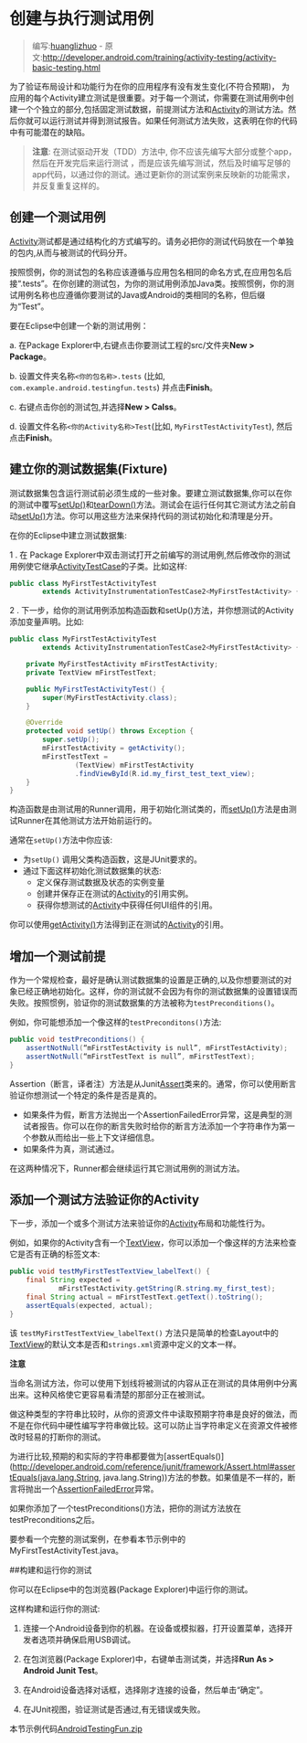 # 创建与执行测试用例

> 编写:[huanglizhuo](https://github.com/huanglizhuo) - 原文:<http://developer.android.com/training/activity-testing/activity-basic-testing.html>

为了验证布局设计和功能行为在你的应用程序有没有发生变化(不符合预期)， 为应用的每个Activity建立测试是很重要。对于每一个测试，你需要在测试用例中创建一个个独立的部分,包括固定测试数据，前提测试方法和[Activity](http://developer.android.com/reference/android/app/Activity.html)的测试方法。然后你就可以运行测试并得到测试报告。如果任何测试方法失败，这表明在你的代码中有可能潜在的缺陷。

> **注意**: 在测试驱动开发（TDD）方法中, 你不应该先编写大部分或整个app，然后在开发完后来运行测试 ，而是应该先编写测试，然后及时编写足够的app代码，以通过你的测试。通过更新你的测试案例来反映新的功能需求，并反复重复这样的。

## 创建一个测试用例

[Activity](http://developer.android.com/reference/android/app/Activity.html)测试都是通过结构化的方式编写的。请务必把你的测试代码放在一个单独的包内,从而与被测试的代码分开。

按照惯例，你的测试包的名称应该遵循与应用包名相同的命名方式,在应用包名后接“.tests”。在你创建的测试包，为你的测试用例添加Java类。按照惯例，你的测试用例名称也应遵循你要测试的Java或Android的类相同的名称，但后缀为“Test”。

要在Eclipse中创建一个新的测试用例：

a. 在Package Explorer中,右键点击你要测试工程的src/文件夹**New > Package**。

b. 设置文件夹名称`<你的包名称>.tests` (比如, `com.example.android.testingfun.tests`) 并点击**Finish**。

c. 右键点击你创的测试包,并选择**New > Calss**。

d. 设置文件名称`<你的Activity名称>Test`(比如, `MyFirstTestActivityTest`), 然后点击**Finish**。

## 建立你的测试数据集(Fixture)

测试数据集包含运行测试前必须生成的一些对象。要建立测试数据集,你可以在你的测试中覆写[setUp()](http://developer.android.com/reference/junit/framework/TestCase.html#setUp())和[tearDown()](http://developer.android.com/reference/junit/framework/TestCase.html#tearDown())方法。测试会在运行任何其它测试方法之前自动[setUp()](http://developer.android.com/reference/junit/framework/TestCase.html#setUp())方法。你可以用这些方法来保持代码的测试初始化和清理是分开。

在你的Eclipse中建立测试数据集:

1 . 在 Package Explorer中双击测试打开之前编写的测试用例,然后修改你的测试用例使它继承[ActivityTestCase](http://developer.android.com/reference/android/test/ActivityTestCase.html)的子类。比如这样:

```java
public class MyFirstTestActivityTest
        extends ActivityInstrumentationTestCase2<MyFirstTestActivity> {
```

2 . 下一步，给你的测试用例添加构造函数和setUp()方法，并你想测试的Activity添加变量声明。比如:

```java
public class MyFirstTestActivityTest
        extends ActivityInstrumentationTestCase2<MyFirstTestActivity> {

    private MyFirstTestActivity mFirstTestActivity;
    private TextView mFirstTestText;

    public MyFirstTestActivityTest() {
        super(MyFirstTestActivity.class);
    }

    @Override
    protected void setUp() throws Exception {
        super.setUp();
        mFirstTestActivity = getActivity();
        mFirstTestText =
                (TextView) mFirstTestActivity
                .findViewById(R.id.my_first_test_text_view);
    }
}
```

构造函数是由测试用的Runner调用，用于初始化测试类的，而[setUp()](http://developer.android.com/reference/junit/framework/TestCase.html#setUp())方法是由测试Runner在其他测试方法开始前运行的。

通常在`setUp()`方法中你应该:

* 为`setUp()` 调用父类构造函数，这是JUnit要求的。
* 通过下面这样初始化测试数据集的状态:
    * 定义保存测试数据及状态的实例变量
    * 创建并保存正在测试的[Activity](http://developer.android.com/reference/android/app/Activity.html)的引用实例。
    * 获得你想测试的[Activity](http://developer.android.com/reference/android/app/Activity.html)中获得任何UI组件的引用。

你可以使用[getActivity()](http://developer.android.com/reference/android/test/ActivityInstrumentationTestCase2.html#getActivity())方法得到正在测试的[Activity](http://developer.android.com/reference/android/app/Activity.html)的引用。

## 增加一个测试前提

作为一个常规检查，最好是确认测试数据集的设置是正确的,以及你想要测试的对象已经正确地初始化。这样，你的测试就不会因为有你的测试数据集的设置错误而失败。按照惯例，验证你的测试数据集的方法被称为`testPreconditions()`。

例如，你可能想添加一个像这样的`testPreconditons()`方法:

```java
public void testPreconditions() {
    assertNotNull(“mFirstTestActivity is null”, mFirstTestActivity);
    assertNotNull(“mFirstTestText is null”, mFirstTestText);
}
```

Assertion（断言，译者注）方法是从Junit[Assert](http://developer.android.com/reference/junit/framework/Assert.html)类来的。通常，你可以使用断言验证你想测试一个特定的条件是否是真的。

* 如果条件为假，断言方法抛出一个AssertionFailedError异常，这是典型的测试者报告。你可以在你的断言失败时给你的断言方法添加一个字符串作为第一个参数从而给出一些上下文详细信息。
* 如果条件为真，测试通过。

在这两种情况下，Runner都会继续运行其它测试用例的测试方法。

## 添加一个测试方法验证你的Activity

下一步，添加一个或多个测试方法来验证你的[Activity](http://developer.android.com/reference/android/app/Activity.html)布局和功能性行为。

例如，如果你的Activity含有一个[TextView](http://developer.android.com/reference/android/widget/TextView.html)，你可以添加一个像这样的方法来检查它是否有正确的标签文本:

```java
public void testMyFirstTestTextView_labelText() {
    final String expected =
            mFirstTestActivity.getString(R.string.my_first_test);
    final String actual = mFirstTestText.getText().toString();
    assertEquals(expected, actual);
}
```

该 `testMyFirstTestTextView_labelText()` 方法只是简单的检查Layout中的[TextView](http://developer.android.com/reference/android/widget/TextView.html)的默认文本是否和`strings.xml`资源中定义的文本一样。

**注意**

当命名测试方法，你可以使用下划线将被测试的内容从正在测试的具体用例中分离出来。这种风格使它更容易看清楚的那部分正在被测试。

做这种类型的字符串比较时，从你的资源文件中读取预期字符串是良好的做法，而不是在你代码中硬性编写字符串做比较。这可以防止当字符串定义在资源文件被修改时轻易的打断你的测试。

为进行比较,预期的和实际的字符串都要做为[assertEquals()](http://developer.android.com/reference/junit/framework/Assert.html#assertEquals(java.lang.String, java.lang.String))方法的参数。如果值是不一样的，断言将抛出一个[AssertionFailedError](http://developer.android.com/reference/junit/framework/AssertionFailedError.html)异常。

如果你添加了一个testPreconditions()方法，把你的测试方法放在testPreconditions之后。

要参看一个完整的测试案例，在参看本节示例中的MyFirstTestActivityTest.java。

##构建和运行你的测试

你可以在Eclipse中的包浏览器(Package Explorer)中运行你的测试。

这样构建和运行你的测试:

1. 连接一个Android设备到你的机器。在设备或模拟器，打开设置菜单，选择开发者选项并确保启用USB调试。

2. 在包浏览器(Package Explorer)中，右键单击测试类，并选择**Run As > Android Junit Test**。

3. 在Android设备选择对话框，选择刚才连接的设备，然后单击“确定”。

4. 在JUnit视图，验证测试是否通过,有无错误或失败。


本节示例代码[AndroidTestingFun.zip](http://developer.android.com/shareables/training/AndroidTestingFun.zip)
